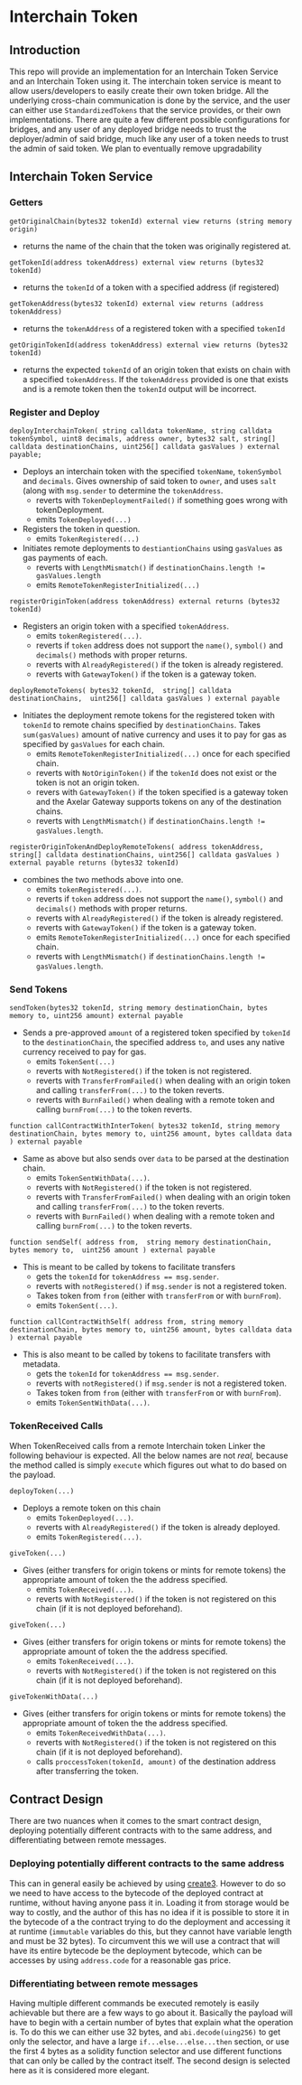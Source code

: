 # Interchain Token

## Introduction

This repo will provide an implementation for an Interchain Token Service and an Interchain Token using it. The interchain token service is meant to allow users/developers to easily create their own token bridge. All the underlying cross-chain communication is done by the service, and the user can either use `StandardizedTokens` that the service provides, or their own implementations. There are quite a few different possible configurations for bridges, and any user of any deployed bridge needs to trust the deployer/admin of said bridge, much like any user of a token needs to trust the admin of said token. We plan to eventually remove upgradability 

## Interchain Token Service

### Getters

`getOriginalChain(bytes32 tokenId) external view returns (string memory origin)`

- returns the name of the chain that the token was originally registered at.

`getTokenId(address tokenAddress) external view returns (bytes32 tokenId)`

- returns the `tokenId` of a token with a specified address (if registered)

`getTokenAddress(bytes32 tokenId) external view returns (address tokenAddress)`

- returns the `tokenAddress` of a registered token with a specified `tokenId`

`getOriginTokenId(address tokenAddress) external view returns (bytes32 tokenId)`

- returns the expected `tokenId` of an origin token that exists on chain with a specified `tokenAddress`. If the `tokenAddress` provided is one that exists and is a remote token then the `tokenId` output will be incorrect.

### Register and Deploy

`deployInterchainToken(
    string calldata tokenName,
    string calldata tokenSymbol,
    uint8 decimals,
    address owner,
    bytes32 salt,
    string[] calldata destinationChains,
    uint256[] calldata gasValues
) external payable;`

- Deploys an interchain token with the specified `tokenName`, `tokenSymbol` and `decimals`. Gives ownership of said token to `owner`, and uses `salt` (along with `msg.sender` to determine the `tokenAddress`.
    - reverts with `TokenDeploymentFailed()` if something goes wrong with tokenDeployment.
    - emits `TokenDeployed(...)`
- Registers the token in question.
    - emits `TokenRegistered(...)`
- Initiates remote deployments to `destiantionChains` using `gasValues` as gas payments of each.
    - reverts with `LengthMismatch()` if `destinationChains.length != gasValues.length`
    - emits `RemoteTokenRegisterInitialized(...)`

`registerOriginToken(address tokenAddress) external returns (bytes32 tokenId)`

- Registers an origin token with a specified `tokenAddress`.
    - emits `tokenRegistered(...)`.
    - reverts if `token` address does not support the `name()`, `symbol()` and `decimals()` methods with proper returns.
    - reverts with `AlreadyRegistered()` if the token is already registered.
    - reverts with `GatewayToken()` if the token is a gateway token.

`deployRemoteTokens(
    bytes32 tokenId, 
    string[] calldata destinationChains, 
    uint256[] calldata gasValues
) external payable`

- Initiates the deployment remote tokens for the registered token with `tokenId` to remote chains specified by `destinationChains`. Takes `sum(gasValues)` amount of native currency and uses it to pay for gas as specified by `gasValues` for each chain.
    - emits `RemoteTokenRegisterInitialized(...)` once for each specified chain.
    - reverts with `NotOriginToken()` if the `tokenId` does not exist or the token is not an origin token.
    - revers with `GatewayToken()` if the token specified is a gateway token and the Axelar Gateway supports tokens on any of the destination chains.
    - reverts with `LengthMismatch()` if `destinationChains.length != gasValues.length`.

`registerOriginTokenAndDeployRemoteTokens(
    address tokenAddress,
    string[] calldata destinationChains,
    uint256[] calldata gasValues
) external payable returns (bytes32 tokenId)`

- combines the two methods above into one.
    - emits `tokenRegistered(...)`.
    - reverts if `token` address does not support the `name()`, `symbol()` and `decimals()` methods with proper returns.
    - reverts with `AlreadyRegistered()` if the token is already registered.
    - reverts with `GatewayToken()` if the token is a gateway token.
    - emits `RemoteTokenRegisterInitialized(...)` once for each specified chain.
    - reverts with `LengthMismatch()` if `destinationChains.length != gasValues.length`.

### Send Tokens

`sendToken(bytes32 tokenId, string memory destinationChain, bytes memory to, uint256 amount) external payable`

- Sends a pre-approved `amount` of a registered token specified by `tokenId` to the `destinationChain`, the specified address `to`, and uses any native currency received to pay for gas.
    - emits `TokenSent(...)`
    - reverts with `NotRegistered()` if the token is not registered.
    - reverts with `TransferFromFailed()` when dealing with an origin token and calling `transferFrom(...)` to the token reverts.
    - reverts with `BurnFailed()` when dealing with a remote token and calling `burnFrom(...)` to the token reverts.

`function callContractWithInterToken(
    bytes32 tokenId,
    string memory destinationChain,
    bytes memory to,
    uint256 amount,
    bytes calldata data
) external payable`

- Same as above but also sends over `data` to be parsed at the destination chain.
    - emits `TokenSentWithData(...)`.
    - reverts with `NotRegistered()` if the token is not registered.
    - reverts with `TransferFromFailed()` when dealing with an origin token and calling `transferFrom(...)` to the token reverts.
    - reverts with `BurnFailed()` when dealing with a remote token and calling `burnFrom(...)` to the token reverts.

`function sendSelf(
    address from, 
    string memory destinationChain, 
    bytes memory to, 
    uint256 amount
) external payable`

- This is meant to be called by tokens to facilitate transfers
    - gets the `tokenId` for `tokenAddress == msg.sender`.
    - reverts with `notRegistered()` if `msg.sender` is not a registered token.
    - Takes token from `from` (either with `transferFrom` or with `burnFrom`).
    - emits `TokenSent(...)`.

`function callContractWithSelf(
    address from,
    string memory destinationChain,
    bytes memory to,
    uint256 amount,
    bytes calldata data
) external payable`

- This is also meant to be called by tokens to facilitate transfers with metadata.
    - gets the `tokenId` for `tokenAddress == msg.sender`.
    - reverts with `notRegistered()` if `msg.sender` is not a registered token.
    - Takes token from `from` (either with `transferFrom` or with `burnFrom`).
    - emits `TokenSentWithData(...)`.

### TokenReceived Calls

When TokenReceived calls from a remote Interchain token Linker the following behaviour is expected. All the below names are not *real,* because the method called is simply `execute` which figures out what to do based on the payload.

`deployToken(...)`

- Deploys a remote token on this chain
    - emits `TokenDeployed(...)`.
    - reverts with `AlreadyRegistered()` if the token is already deployed.
    - emits `TokenRegistered(...)`.

`giveToken(...)`

- Gives (either transfers for origin tokens or mints for remote tokens) the appropriate amount of token the the address specified.
    - emits `TokenReceived(...)`.
    - reverts with `NotRegistered()` if the token is not registered on this chain (if it is not deployed beforehand).

`giveToken(...)`

- Gives (either transfers for origin tokens or mints for remote tokens) the appropriate amount of token the the address specified.
    - emits `TokenReceived(...)`.
    - reverts with `NotRegistered()` if the token is not registered on this chain (if it is not deployed beforehand).

`giveTokenWithData(...)`

- Gives (either transfers for origin tokens or mints for remote tokens) the appropriate amount of token the the address specified.
    - emits `TokenReceivedWithData(...)`.
    - reverts with `NotRegistered()` if the token is not registered on this chain (if it is not deployed beforehand).
    - calls `proccessToken(tokenId, amount)` of the destination address after transferring the token.

## Contract Design 

There are two nuances when it comes to the smart contract design, deploying potentially different contracts with to the same address, and differentiating between remote messages.

### Deploying potentially different contracts to the same address

This can in general easily be achieved by using [create3](https://github.com/axelarnetwork/axelar-gmp-sdk-solidity). However to do so we need to have access to the bytecode of the deployed contract at runtime, without having anyone pass it in. Loading it from storage would be way to costly, and the author of this has no idea if it is possible to store it in the bytecode of a the contract trying to do the deployment and accessing it at runtime (`immutable` variables do this, but they cannot have variable length and must be 32 bytes). To circumvent this we will use a contract that will have its entire bytecode be the deployment bytecode, which can be accesses by using `address.code` for a reasonable gas price.

### Differentiating between remote messages

Having multiple different commands be executed remotely is easily achievable but there are a few ways to go about it. Basically the payload will have to begin with a certain number of bytes that explain what the operation is. To do this we can either use 32 bytes, and `abi.decode(uing256)` to get only the selector, and have a large `if...else...else...then` section, or use the first 4 bytes as a solidity function selector and use different functions that can only be called by the contract itself. The second design is selected here as it is considered more elegant.

